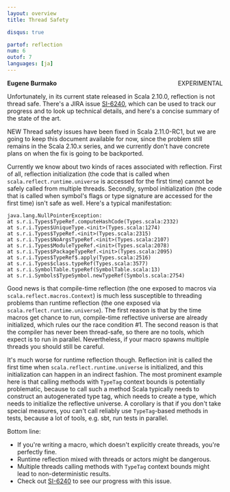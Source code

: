 ```yaml
---
layout: overview
title: Thread Safety

disqus: true

partof: reflection
num: 6
outof: 7
languages: [ja]
---
```


<span class="label important" style="float: right;">EXPERIMENTAL</span>

**Eugene Burmako**

Unfortunately, in its current state released in Scala 2.10.0, reflection is not thread safe.
There's a JIRA issue [SI-6240](https://issues.scala-lang.org/browse/SI-6240), which can be used to track our progress
and to look up technical details, and here's a concise summary of the state of the art.

<p><span class="label success">NEW</span>&nbsp;Thread safety issues have been fixed in Scala 2.11.0-RC1, but we are going to keep this document available for now, since the problem still remains in the Scala 2.10.x series, and we currently don't have concrete plans on when the fix is going to be backported.</p>

Currently we know about two kinds of races associated with reflection. First of all, reflection initialization (the code that is called
when `scala.reflect.runtime.universe` is accessed for the first time) cannot be safely called from multiple threads. Secondly, symbol
initialization (the code that is called when symbol's flags or type signature are accessed for the first time) isn't safe as well.
Here's a typical manifestation:

    java.lang.NullPointerException:
    at s.r.i.Types$TypeRef.computeHashCode(Types.scala:2332)
    at s.r.i.Types$UniqueType.<init>(Types.scala:1274)
    at s.r.i.Types$TypeRef.<init>(Types.scala:2315)
    at s.r.i.Types$NoArgsTypeRef.<init>(Types.scala:2107)
    at s.r.i.Types$ModuleTypeRef.<init>(Types.scala:2078)
    at s.r.i.Types$PackageTypeRef.<init>(Types.scala:2095)
    at s.r.i.Types$TypeRef$.apply(Types.scala:2516)
    at s.r.i.Types$class.typeRef(Types.scala:3577)
    at s.r.i.SymbolTable.typeRef(SymbolTable.scala:13)
    at s.r.i.Symbols$TypeSymbol.newTypeRef(Symbols.scala:2754)

Good news is that compile-time reflection (the one exposed to macros via `scala.reflect.macros.Context`) is much less susceptible to
threading problems than runtime reflection (the one exposed via `scala.reflect.runtime.universe`). The first reason is that by the time
macros get chance to run, compile-time reflective universe are already initialized, which rules our the race condition #1. The second reason
is that the compiler has never been thread-safe, so there are no tools, which expect is to run in parallel. Nevertheless, if your macro
spawns multiple threads you should still be careful.

It's much worse for runtime reflection though. Reflection init is called the first time when `scala.reflect.runtime.universe` is initialized,
and this initialization can happen in an indirect fashion. The most prominent example here is that calling methods with `TypeTag` context bounds
is potentially problematic, because to call such a method Scala typically needs to construct an autogenerated type tag, which needs to create
a type, which needs to initialize the reflective universe. A corollary is that if you don't take special measures, you can't call reliably
use `TypeTag`-based methods in tests, because a lot of tools, e.g. sbt, run tests in parallel.

Bottom line:
* If you're writing a macro, which doesn't explicitly create threads, you're perfectly fine.
* Runtime reflection mixed with threads or actors might be dangerous.
* Multiple threads calling methods with `TypeTag` context bounds might lead to non-deterministic results.
* Check out [SI-6240](https://issues.scala-lang.org/browse/SI-6240) to see our progress with this issue.
